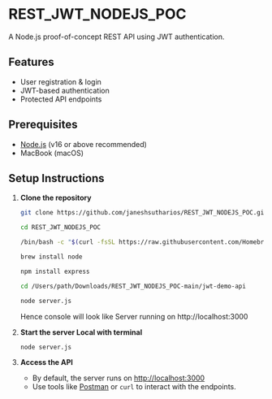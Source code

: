 # REST_JWT_NODEJS_POC

A Node.js proof-of-concept REST API using JWT authentication.

## Features

- User registration & login
- JWT-based authentication
- Protected API endpoints

## Prerequisites

- [Node.js](https://nodejs.org/) (v16 or above recommended)
- MacBook (macOS)

## Setup Instructions

1. **Clone the repository**

   ```bash
   git clone https://github.com/janeshsutharios/REST_JWT_NODEJS_POC.git
   
   cd REST_JWT_NODEJS_POC

   /bin/bash -c "$(curl -fsSL https://raw.githubusercontent.com/Homebrew/install/HEAD/install.sh)"
   
   brew install node

   npm install express
   
   cd /Users/path/Downloads/REST_JWT_NODEJS_POC-main/jwt-demo-api
   
   node server.js
   ```
   Hence console will look like Server running on http://localhost:3000

2. **Start the server Local with terminal**

   ```bash
   node server.js
   ```

5. **Access the API**

   - By default, the server runs on [http://localhost:3000](http://localhost:3000)
   - Use tools like [Postman](https://www.postman.com/) or `curl` to interact with the endpoints.



